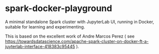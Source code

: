 # spark-docker-playground
A minimal standalone Spark cluster with JupyterLab UI, running in Docker, suitable for learning and experimenting.

This is based on the excellent work of Andre Marcos Perez ( see https://towardsdatascience.com/apache-spark-cluster-on-docker-ft-a-juyterlab-interface-418383c95445 ).
